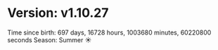 # Version: v1.10.27
Time since birth: 697 days, 16728 hours, 1003680 minutes, 60220800 seconds
Season: Summer ☀️
